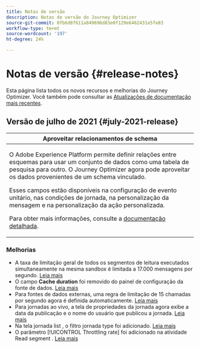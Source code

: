```yaml
---
title: Notas de versão
description: Notas de versão do Journey Optimizer
source-git-commit: 0fb6d8f611a849696d83e0f129e6462431e5fe83
workflow-type: tm+mt
source-wordcount: '197'
ht-degree: 24%

---
```



# Notas de versão {#release-notes}

Esta página lista todos os novos recursos e melhorias do Journey Optimizer.
Você também pode consultar as [Atualizações de documentação mais recentes](documentation-updates.md).

## Versão de julho de 2021 {#july-2021-release}

<table>
<thead>
<tr>
<th><strong>Aproveitar relacionamentos de schema</strong><br/></th>
</tr>
</thead>
<tbody>
<tr>
<td>
<p>O Adobe Experience Platform permite definir relações entre esquemas para usar um conjunto de dados como uma tabela de pesquisa para outro. O Journey Optimizer agora pode aproveitar os dados provenientes de um schema vinculado.</p>
<p>Esses campos estão disponíveis na configuração de evento unitário, nas condições de jornada, na personalização da mensagem e na personalização da ação personalizada.
<p>Para obter mais informações, consulte a <a href="event/experience-event-schema.md#leverage_schema_relationships">documentação detalhada</a>.</p>
</td>
</tr>
</tbody>
</table>

### Melhorias

* A taxa de limitação geral de todos os segmentos de leitura executados simultaneamente na mesma sandbox é limitada a 17.000 mensagens por segundo. [Leia mais](building-journeys/read-segment.md#configuring-segment-trigger-activity)
* O campo **Cache duration** foi removido do painel de configuração da fonte de dados. [Leia mais](datasource/about-data-sources.md)
* Para fontes de dados externas, uma regra de limitação de 15 chamadas por segundo agora é definida automaticamente. [Leia mais](configuration/external-systems.md#capping)
* Para jornadas ao vivo, a tela de propriedades da jornada agora exibe a data da publicação e o nome do usuário que publicou a jornada. [Leia mais](building-journeys/journey-gs.md#change-properties)
* Na tela jornada list , o filtro jornada type foi adicionado. [Leia mais](user-interface.md#section_lgm_hpz_pgb)
* O parâmetro [!UICONTROL Throttling rate] foi adicionado na atividade Read segment . [Leia mais](building-journeys/read-segment.md#configuring-segment-trigger-activity)
